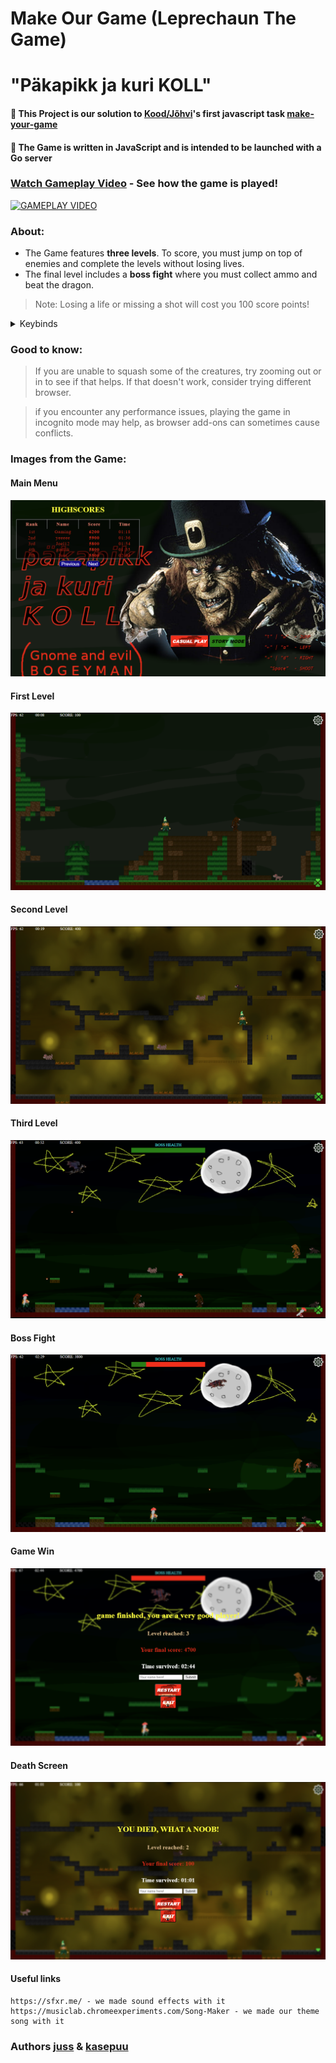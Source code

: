 # Make Our Game (Leprechaun The Game)
# "Päkapikk ja kuri KOLL"

#### 🔴 This Project is our solution to [Kood/Jõhvi](https://kood.tech/)'s first javascript task [make-your-game](https://github.com/01-edu/public/tree/master/subjects/make-your-game)
#### 🔴 The Game is written in **JavaScript** and is intended to be launched with a Go server

### [Watch Gameplay Video](https://www.youtube.com/watch?v=InFw7pjxv_E) - **See how the game is played!**
[![GAMEPLAY VIDEO](https://i.ytimg.com/an_webp/InFw7pjxv_E/mqdefault_6s.webp?du=3000&sqp=CM3M9LgG&rs=AOn4CLBsVRQJArcsQvtaIHJa5vgkcusjEg)](https://www.youtube.com/watch?v=InFw7pjxv_E "see how the game is being played through")


### About:
* The Game features **three levels**. To score, you must jump on top of enemies and complete the levels without losing lives.
* The final level includes a **boss fight** where you must collect ammo and beat the dragon.
> Note: Losing a life or missing a shot will cost you 100 score points!


<details> 
<summary>Keybinds</summary>

### User Controls
(⬆) | (W) = Jump   
(⬅) | (A) = Move left  
(➡) | (D) = Move right  
(Spacebar) = Shoot the gun              
             
(R) = restart, only when paused         
(P) = pause             
(M) = music toggle              
(S) = start game                      
</details> 


### Good to know:
> If you are unable to squash some of the creatures, try zooming out or in to see if that helps. If that doesn't work, consider trying different browser.

> if you encounter any performance issues, playing the game in incognito mode may help, as browser add-ons can sometimes cause conflicts.    

### Images from the Game:

#### Main Menu
![Main Menu](https://raw.githubusercontent.com/kasepuu/leprechaun-the-game-javascript/refs/heads/master/examples/main-menu.png)

#### First Level
![First Level](https://raw.githubusercontent.com/kasepuu/leprechaun-the-game-javascript/refs/heads/master/examples/first-level.png)

#### Second Level
![Second Level](https://raw.githubusercontent.com/kasepuu/leprechaun-the-game-javascript/refs/heads/master/examples/second-level.png)

#### Third Level
![Third Level](https://raw.githubusercontent.com/kasepuu/leprechaun-the-game-javascript/refs/heads/master/examples/third-level.png)

#### Boss Fight
![Boss Fight](https://raw.githubusercontent.com/kasepuu/leprechaun-the-game-javascript/refs/heads/master/examples/boss-fight.png)

#### Game Win
![Game Win](https://raw.githubusercontent.com/kasepuu/leprechaun-the-game-javascript/refs/heads/master/examples/game-win.png)

#### Death Screen
![Death Screen](https://raw.githubusercontent.com/kasepuu/leprechaun-the-game-javascript/refs/heads/master/examples/death-screen.png)

#### Useful links
``` 
https://sfxr.me/ - we made sound effects with it
https://musiclab.chromeexperiments.com/Song-Maker - we made our theme song with it
```


### Authors [juss](https://github.com/juss21) & [kasepuu](https://github.com/kasepuu) 